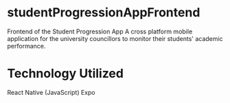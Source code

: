 # studentProgressionAppFrontend
Frontend of the Student Progression App
A cross platform mobile application for the university councillors to monitor their students' academic performance.

# Technology Utilized
React Native (JavaScript)
Expo

